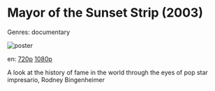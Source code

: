 # Mayor of the Sunset Strip (2003)

Genres: documentary

![poster](http://image.tmdb.org/t/p/w500/6LTDZONPtqGICg4BTALjiTLlC1F.jpg)

en:
  [720p](magnet:?xt=urn:btih:D8A58FB2485D64AB45B4218297B924E130F0FAB9&tr=udp://glotorrents.pw:6969/announce&tr=udp://tracker.opentrackr.org:1337/announce&tr=udp://torrent.gresille.org:80/announce&tr=udp://tracker.openbittorrent.com:80&tr=udp://tracker.coppersurfer.tk:6969&tr=udp://tracker.leechers-paradise.org:6969&tr=udp://p4p.arenabg.ch:1337&tr=udp://tracker.internetwarriors.net:1337)
  [1080p](magnet:?xt=urn:btih:989C629E8BA05FC81899F7AC2505C44446B97919&tr=udp://glotorrents.pw:6969/announce&tr=udp://tracker.opentrackr.org:1337/announce&tr=udp://torrent.gresille.org:80/announce&tr=udp://tracker.openbittorrent.com:80&tr=udp://tracker.coppersurfer.tk:6969&tr=udp://tracker.leechers-paradise.org:6969&tr=udp://p4p.arenabg.ch:1337&tr=udp://tracker.internetwarriors.net:1337)
  


A look at the history of fame in the world through the eyes of pop star impresario, Rodney Bingenheimer